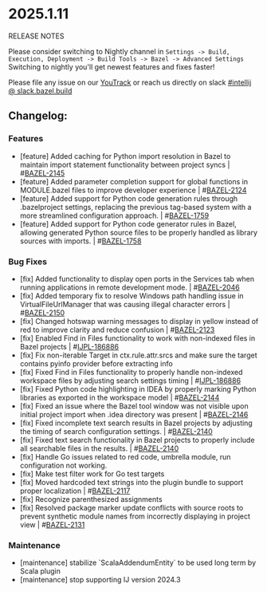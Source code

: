 <!DOCTYPE html> <html lang="en"> <head> <meta charset="UTF-8"> <title>Bazel Plugin 2025.1.11</title> </head> <body> <h1>2025.1.11</h1> <p>RELEASE NOTES</p> <p>Please consider switching to Nightly channel in <code>Settings -> Build, Execution, Deployment -> Build Tools -> Bazel -> Advanced Settings</code><br> Switching to nightly you'll get newest features and fixes faster!</p> <p>Please file any issue on our <a href="https://youtrack.jetbrains.com/issues/BAZEL">YouTrack</a> or reach us directly on slack <a href="https://bazelbuild.slack.com/archives/C025SBYFC4E">#intellij @ slack.bazel.build</a></p> <h2>Changelog:</h2> <h3>Features</h3> <ul> <li>[feature] Added caching for Python import resolution in Bazel to maintain import statement functionality between project syncs | #<a href="https://youtrack.jetbrains.com/issue/BAZEL-2145">BAZEL-2145</a></li> <li>[feature] Added parameter completion support for global functions in MODULE.bazel files to improve developer experience | #<a href="https://youtrack.jetbrains.com/issue/BAZEL-2124">BAZEL-2124</a></li> <li>[feature] Added support for Python code generation rules through .bazelproject settings, replacing the previous tag-based system with a more streamlined configuration approach. | #<a href="https://youtrack.jetbrains.com/issue/BAZEL-1759">BAZEL-1759</a></li> <li>[feature] Added support for Python code generator rules in Bazel, allowing generated Python source files to be properly handled as library sources with imports. | #<a href="https://youtrack.jetbrains.com/issue/BAZEL-1758">BAZEL-1758</a></li> </ul> <h3>Bug Fixes</h3> <ul> <li>[fix] Added functionality to display open ports in the Services tab when running applications in remote development mode. | #<a href="https://youtrack.jetbrains.com/issue/BAZEL-2046">BAZEL-2046</a></li> <li>[fix] Added temporary fix to resolve Windows path handling issue in VirtualFileUrlManager that was causing illegal character errors | #<a href="https://youtrack.jetbrains.com/issue/BAZEL-2150">BAZEL-2150</a></li> <li>[fix] Changed hotswap warning messages to display in yellow instead of red to improve clarity and reduce confusion | #<a href="https://youtrack.jetbrains.com/issue/BAZEL-2123">BAZEL-2123</a></li> <li>[fix] Enabled Find in Files functionality to work with non-indexed files in Bazel projects | #<a href="https://youtrack.jetbrains.com/issue/IJPL-186886">IJPL-186886</a></li> <li>[fix] Fix non-iterable Target in ctx.rule.attr.srcs and make sure the target contains pyinfo provider before extracting info</li> <li>[fix] Fixed Find in Files functionality to properly handle non-indexed workspace files by adjusting search settings timing | #<a href="https://youtrack.jetbrains.com/issue/IJPL-186886">IJPL-186886</a></li> <li>[fix] Fixed Python code highlighting in IDEA by properly marking Python libraries as exported in the workspace model | #<a href="https://youtrack.jetbrains.com/issue/BAZEL-2144">BAZEL-2144</a></li> <li>[fix] Fixed an issue where the Bazel tool window was not visible upon initial project import when .idea directory was present | #<a href="https://youtrack.jetbrains.com/issue/BAZEL-2146">BAZEL-2146</a></li> <li>[fix] Fixed incomplete text search results in Bazel projects by adjusting the timing of search configuration settings. | #<a href="https://youtrack.jetbrains.com/issue/BAZEL-2140">BAZEL-2140</a></li> <li>[fix] Fixed text search functionality in Bazel projects to properly include all searchable files in the results. | #<a href="https://youtrack.jetbrains.com/issue/BAZEL-2140">BAZEL-2140</a></li> <li>[fix] Handle Go issues related to red code, umbrella module, run configuration not working.</li> <li>[fix] Make test filter work for Go test targets</li> <li>[fix] Moved hardcoded text strings into the plugin bundle to support proper localization | #<a href="https://youtrack.jetbrains.com/issue/BAZEL-2117">BAZEL-2117</a></li> <li>[fix] Recognize parenthesized assignments</li> <li>[fix] Resolved package marker update conflicts with source roots to prevent synthetic module names from incorrectly displaying in project view | #<a href="https://youtrack.jetbrains.com/issue/BAZEL-2131">BAZEL-2131</a></li> </ul> <h3>Maintenance</h3> <ul> <li>[maintenance] stabilize `ScalaAddendumEntity` to be used long term by Scala plugin</li> <li>[maintenance] stop supporting IJ version 2024.3</li> </ul> </body> </html>